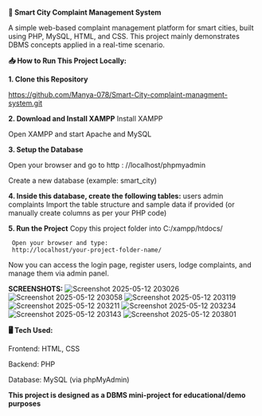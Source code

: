 **📌 Smart City Complaint Management System**

A simple web-based complaint management platform for smart cities, built using PHP, MySQL, HTML, and CSS. This project mainly demonstrates DBMS concepts applied in a real-time scenario.

**📥 How to Run This Project Locally:**

**1. Clone this Repository**

   https://github.com/Manya-078/Smart-City-complaint-managment-system.git
   
**2.  Download and Install XAMPP**
    Install XAMPP
    
   Open XAMPP and start Apache and MySQL

**3. Setup the Database**

   Open your browser and go to http : //localhost/phpmyadmin 
   
   Create a new database (example: smart_city)

**4. Inside this database, create the following tables:**
    users
    admin
    complaints
    Import the table structure and sample data if provided (or manually create columns as per your PHP code)

**5. Run the Project**
     Copy this project folder into C:/xampp/htdocs/
     
     Open your browser and type:
     http://localhost/your-project-folder-name/

Now you can access the login page, register users, lodge complaints, and manage them via admin panel.

**SCREENSHOTS:**
![Screenshot 2025-05-12 203026](https://github.com/user-attachments/assets/417cdf91-4b46-4731-bd96-1cf0fd9e6a37)
![Screenshot 2025-05-12 203058](https://github.com/user-attachments/assets/80cea2af-1d8b-4a74-8ab0-6497b4b2b2c6)
![Screenshot 2025-05-12 203119](https://github.com/user-attachments/assets/25eb33e7-d994-4256-a648-50095a983440)
![Screenshot 2025-05-12 203211](https://github.com/user-attachments/assets/00107544-1533-483e-b88d-27bd5726dfff)
![Screenshot 2025-05-12 203234](https://github.com/user-attachments/assets/f60189a5-7beb-4118-bbe1-9de4e2f63469)
![Screenshot 2025-05-12 203143](https://github.com/user-attachments/assets/54d89990-8d26-4417-b565-0364bba46914)
![Screenshot 2025-05-12 203801](https://github.com/user-attachments/assets/6242711f-24e7-4b01-936e-cc7337fdf8b7)


**🖥️ Tech Used:**

Frontend: HTML, CSS 

Backend: PHP

Database: MySQL (via phpMyAdmin)


**This project is designed as a DBMS mini-project for educational/demo purposes**
